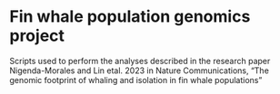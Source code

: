 # Fin whale population genomics project
Scripts used to perform the analyses described in the research paper Nigenda-Morales and Lin etal. 2023 in Nature Communications, “The genomic footprint of whaling and isolation in fin whale populations”
